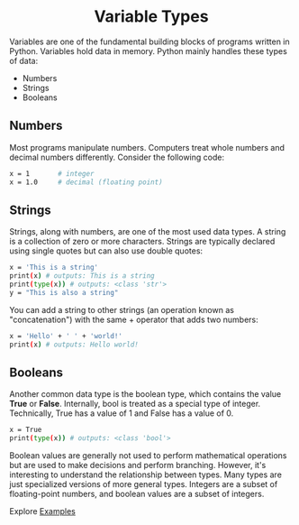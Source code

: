 <h1 align="center">Variable Types</h1>

<p>Variables are one of the fundamental building blocks of programs written in Python. Variables hold data in memory. Python mainly handles these types of data:</p>

<ul>
    <li>Numbers</li>
    <li>Strings</li>
    <li>Booleans</li>
</ul>

<h2>Numbers</h2>

<p>Most programs manipulate numbers. Computers treat whole numbers and decimal numbers differently. Consider the following code:</p>

```bash
x = 1       # integer
x = 1.0     # decimal (floating point)
```

<h2>Strings</h2>
<p>Strings, along with numbers, are one of the most used data types. A string is a collection of zero or more characters. Strings are typically declared using single quotes but can also use double quotes:</p>

```bash
x = 'This is a string'
print(x) # outputs: This is a string
print(type(x)) # outputs: <class 'str'>
y = "This is also a string"
```

<p>You can add a string to other strings (an operation known as "concatenation") with the same + operator that adds two numbers:</p>

```bash
x = 'Hello' + ' ' + 'world!'
print(x) # outputs: Hello world!
```

<h2>Booleans</h2>
<p>Another common data type is the boolean type, which contains the value <strong>True</strong> or <strong>False</strong>. Internally, bool is treated as a special type of integer. Technically, True has a value of 1 and False has a value of 0.

```bash
x = True
print(type(x)) # outputs: <class 'bool'>
```

Boolean values are generally not used to perform mathematical operations but are used to make decisions and perform branching. However, it's interesting to understand the relationship between types. Many types are just specialized versions of more general types. Integers are a subset of floating-point numbers, and boolean values are a subset of integers.</p>

Explore [Examples](./main.py)